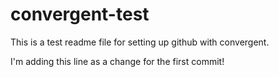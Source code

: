 # convergent-test

This is a test readme file for setting up github with convergent.

I'm adding this line as a change for the first commit!
